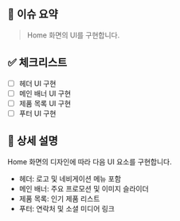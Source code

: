 ## 📄 이슈 요약

> Home 화면의 UI를 구현합니다.

## ✅ 체크리스트

- [ ] 헤더 UI 구현
- [ ] 메인 배너 UI 구현
- [ ] 제품 목록 UI 구현
- [ ] 푸터 UI 구현

## 📝 상세 설명

Home 화면의 디자인에 따라 다음 UI 요소를 구현합니다.

- 헤더: 로고 및 네비게이션 메뉴 포함
- 메인 배너: 주요 프로모션 및 이미지 슬라이더
- 제품 목록: 인기 제품 리스트
- 푸터: 연락처 및 소셜 미디어 링크
